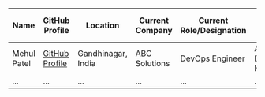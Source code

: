 
| **Name**                         | **GitHub Profile**                                              | **Location**              | **Current Company**  | **Current Role/Designation** | **Skills Keywords**  | **Specific Roles of Interest**  | **CV/Resume**  |
|----------------------------------|------------------------------------------------------------------|---------------------------|-----------------------|------------------------------|----------------------|---------------------------------|----------------|
| Mehul Patel                         | [GitHub Profile](https://github.com/nomadicmehul/)                                          | Gandhinagar, India             | ABC Solutions         | DevOps Engineer              | AWS, Docker, Kubernetes | Cloud Architect                 | [CV/Resume](./resumes/mehul_patel_resume.pdf) |
| ...                              | ...                                                              | ...                       | ...                   | ...                          | ...                  | ...                             | ...              |

